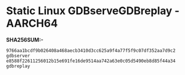 # Static Linux GDBserveGDBreplay - AARCH64


**SHA256SUM:-**


```
9766aa1bcdf9b026408a468aecb3410d3cc625a9f4a77f5f9c07df352aa7d9c2  gdbserver
e8588f22611256012b15e691fe16de9514aa742a63e0c05d5490eb8d85f44a34  gdbreplay
```
